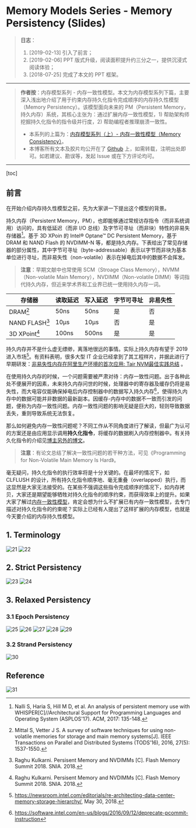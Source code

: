 
# Memory Models Series - Memory Persistency (Slides)

> **日志**：
>
> 1. [2019-02-13] 引入了前言；
> 1. [2019-02-06] PPT 版式升级，阅读面积提升约三分之一，提供沉浸式阅读体验；
> 1. [2018-07-25] 完成了本文的 PPT 框架。

---

> **作者按**：内存模型系列 - 内存一致性模型。本文为内存模型系列下篇，主要深入浅出地介绍了用于约束内存持久化指令完成顺序的内存持久性模型（Memory Persistency）。该模型面向未来的 PM（Persistent Memory，持久内存）系统，其核心主张为：通过扩展内存一致性模型，1) 帮助架构师挖掘持久化指令的指令级并行度，2) 帮助编程者推理崩溃一致性。
>
> - 本系列的上篇为：[内存模型系列（上）- 内存一致性模型（Memory Consistency）](https://blog.csdn.net/maokelong95/article/details/80727952)。
> - 本博客所有文本及胶片均公开在了 [Github](https://github.com/maokelong/CSDN-maokelong95) 上，如需转载，注明出处即可。如若建议、勘误等，发起 Issue 或在下方评论均可。

---

[toc]

## 前言

在开始介绍内存持久性模型之前，先为大家讲一下提出这个模型的背景。

持久内存（Persistent Memory，PM），也即能够通过常规访存指令（而非系统调用）访问的，具有低延迟（而非 I/O 总线）及字节可寻址（而非块）特性的非易失存储器[^whisper]。基于 3D XPoin 的 Intel® Optane™ DC Persistent Memory，基于 DRAM 和 NAND Flash 的 NVDIMM-N 等，都是持久内存。下表给出了常见存储器的部分属性，其中字节可寻址（byte-addressable）表示以字节而非块为基本单位进行寻址，而非易失性（non-volatile）表示在掉电后其中的数据不会挥发。

> **注意**：早期文献中也常使用 SCM（Stroage Class Memory），NVMM（Non-volatile Main Memory），NVDIMM（Non-volatile DIMM）等词指代持久内存，但近来学术界和工业界已统一使用持久内存一词。

| 存储器                   | 读取延迟 | 写入延迟 | 字节可寻址 | 非易失性 |
| ------------------------ | -------- | -------- | ---------- | -------- |
| DRAM[^survey]            | 50ns     | 50ns     | 是         | 否       |
| NAND FLASH[^flashsummit] | 10μs     | 10μs     | 否         | 是       |
| 3D XPoint[^flashsummit]  | 100ns    | 500ns    | 是         | 是       |


[^flashsummit]: Raghu Kulkarni. Persisent Memory and NVDIMMs [C]. Flash Memory Summit 2018. SNIA. 2018.
[^survey]: Mittal S, Vetter J S. A survey of software techniques for using non-volatile memories for storage and main memory systems[J]. IEEE Transactions on Parallel and Distributed Systems (TODS’16), 2016, 27(5): 1537-1550.
[^whisper]: Nalli S, Haria S, Hill M D, et al. An analysis of persistent memory use with WHISPER[C]//Architectural Support for Programming Languages and Operating System (ASPLOS'17). ACM, 2017: 135-148.

持久内存并不是什么虚无缥缈，离落地很远的事情。实际上持久内存有望于 2019 进入市场[^intelnews]。有资料表明，很多大型 IT 企业已经拿到了其工程样片，并据此进行了早期研发：[非易失性内存在阿里生产环境的首次应用: Tair NVM最佳实践总结](https://102.alibaba.com/detail?id=165) 。

[^intelnews]: https://newsroom.intel.com/editorials/re-architecting-data-center-memory-storage-hierarchy/, May 30, 2018.

在使用持久内存的时候，一个问题需要被严肃对待：内存一致性问题。出于各种此处不便展开的因素，未来持久内存问世的时候，处理器中的寄存器及缓存仍将是易失性，而大电容仅能确保掉电后内存控制器中的数据写入持久内存[^derpecate_pcommit]，使得持久内存中的数据可能并非数据的最新副本。因缓存-内存中的数据不一致而引发的问题，便称为内存一致性问题。内存一致性问题的影响无疑是巨大的，轻则导致数据丢失，重则导致系统无法恢复。

[^derpecate_pcommit]: https://software.intel.com/en-us/blogs/2016/09/12/deprecate-pcommit-instruction

那么如何避免内存一致性问题呢？不同工作从不同角度进行了解读，但最广为认可的方案还是由应用显示调用**持久化指令**，将缓存的数据刷入内存控制器中。有关持久化指令的介绍见[博主另外的博文](https://blog.csdn.net/maokelong95/article/details/81362837)。

> **注意**：有论文总结了解决一致性问题的若干种方法，可见《Programming for Non-Volatile Main Memory Is Hard》。

毫无疑问，持久化指令的执行效率将是十分关键的。在最坏的情况下，如 CLFLUSH 的设计，所有持久化指令顺序地、毫无重叠（overlapped）执行，而这显然是大家无法接受的。在某些不强调这些指令完成顺序的情况下，如内存拷贝，大家还是期望能够牺牲对持久化指令的顺序约束，而获得效率上的提升。如果大家了解过[内存一致性模型](https://blog.csdn.net/maokelong95/article/details/80727952)，肯定会想为什么不扩展已有内存一致性模型，去专门描述对持久化指令的约束呢？实际上已经有人提出了这样扩展的内存模型，也就是今天要介绍的内存持久性模型。

## 1. Terminology

![21](https://img-blog.csdnimg.cn/20190206230824904.PNG?x-oss-process=image/watermark,type_ZmFuZ3poZW5naGVpdGk,shadow_10,text_aHR0cHM6Ly9ibG9nLmNzZG4ubmV0L21hb2tlbG9uZzk1,size_16,color_FFFFFF,t_70)
![22](https://img-blog.csdnimg.cn/20190206230832806.PNG?x-oss-process=image/watermark,type_ZmFuZ3poZW5naGVpdGk,shadow_10,text_aHR0cHM6Ly9ibG9nLmNzZG4ubmV0L21hb2tlbG9uZzk1,size_16,color_FFFFFF,t_70)

## 2. Strict Persistency

![23](https://img-blog.csdnimg.cn/2019020623083979.PNG?x-oss-process=image/watermark,type_ZmFuZ3poZW5naGVpdGk,shadow_10,text_aHR0cHM6Ly9ibG9nLmNzZG4ubmV0L21hb2tlbG9uZzk1,size_16,color_FFFFFF,t_70)
![24](https://img-blog.csdnimg.cn/20190206230844347.PNG?x-oss-process=image/watermark,type_ZmFuZ3poZW5naGVpdGk,shadow_10,text_aHR0cHM6Ly9ibG9nLmNzZG4ubmV0L21hb2tlbG9uZzk1,size_16,color_FFFFFF,t_70)

## 3. Relaxed Persistency
### 3.1 Epoch Persistency

![25](https://img-blog.csdnimg.cn/201902062308555.PNG?x-oss-process=image/watermark,type_ZmFuZ3poZW5naGVpdGk,shadow_10,text_aHR0cHM6Ly9ibG9nLmNzZG4ubmV0L21hb2tlbG9uZzk1,size_16,color_FFFFFF,t_70)
![26](https://img-blog.csdnimg.cn/20190206230900336.PNG?x-oss-process=image/watermark,type_ZmFuZ3poZW5naGVpdGk,shadow_10,text_aHR0cHM6Ly9ibG9nLmNzZG4ubmV0L21hb2tlbG9uZzk1,size_16,color_FFFFFF,t_70)
![27](https://img-blog.csdnimg.cn/20190206230906482.PNG?x-oss-process=image/watermark,type_ZmFuZ3poZW5naGVpdGk,shadow_10,text_aHR0cHM6Ly9ibG9nLmNzZG4ubmV0L21hb2tlbG9uZzk1,size_16,color_FFFFFF,t_70)
![28](https://img-blog.csdnimg.cn/20190206230912468.PNG?x-oss-process=image/watermark,type_ZmFuZ3poZW5naGVpdGk,shadow_10,text_aHR0cHM6Ly9ibG9nLmNzZG4ubmV0L21hb2tlbG9uZzk1,size_16,color_FFFFFF,t_70)
![29](https://img-blog.csdnimg.cn/2019020623091821.PNG?x-oss-process=image/watermark,type_ZmFuZ3poZW5naGVpdGk,shadow_10,text_aHR0cHM6Ly9ibG9nLmNzZG4ubmV0L21hb2tlbG9uZzk1,size_16,color_FFFFFF,t_70)

### 3.2 Strand Persistency

![30](https://img-blog.csdnimg.cn/20190206230923269.PNG?x-oss-process=image/watermark,type_ZmFuZ3poZW5naGVpdGk,shadow_10,text_aHR0cHM6Ly9ibG9nLmNzZG4ubmV0L21hb2tlbG9uZzk1,size_16,color_FFFFFF,t_70)

## Reference
![31](https://img-blog.csdnimg.cn/2019020623092922.PNG?x-oss-process=image/watermark,type_ZmFuZ3poZW5naGVpdGk,shadow_10,text_aHR0cHM6Ly9ibG9nLmNzZG4ubmV0L21hb2tlbG9uZzk1,size_16,color_FFFFFF,t_70)
